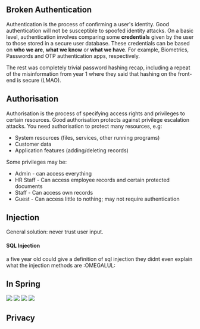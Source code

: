 ## Broken Authentication
Authentication is the process of confirming a user's identity. Good authentication will not be susceptible to spoofed identity attacks. On a basic level, authentication involves comparing some **credentials** given by the user to those stored in a secure user database. These credentials can be based on **who we are**, **what we know** or **what we have**. For example, Biometrics, Passwords and OTP authentication apps, respectively.

The rest was completely trivial password hashing recap, including a repeat of the misinformation from year 1 where they said that hashing on the front-end is secure (LMAO).

## Authorisation
Authorisation is the process of specifying access rights and privileges to certain resources. Good authorisation protects against privilege escalation attacks. You need authorisation to protect many resources, e.g:
- System resources (files, services, other running programs)
- Customer data
- Application features (adding/deleting records)

Some privileges may be:
- Admin - can access everything
- HR Staff -  Can access employee records and certain protected documents
- Staff - Can access own records
- Guest - Can access little to nothing; may not require authentication

## Injection
General solution: never trust user input.
#### SQL Injection
a five year old could give a definition of sql injection
they didnt even explain what the injection methods are :OMEGALUL:

## In Spring
![](Pasted%20image%2020230220092814.png)
![](Pasted%20image%2020230220092828.png)
![](Pasted%20image%2020230220092939.png)
![](Pasted%20image%2020230220092955.png)

## Privacy
